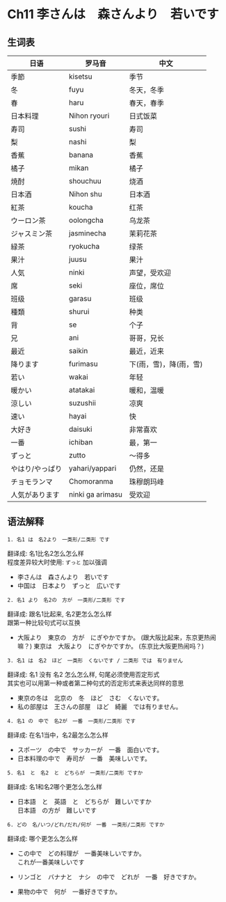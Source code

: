 # Ch11 李さんは　森さんより　若いです
## 生词表
| 日语 | 罗马音 | 中文 |
| ---- | ---- | ---- |
| 季節 | kisetsu | 季节 |
| 冬 | fuyu | 冬天，冬季 |
| 春 | haru | 春天，春季 |
| 日本料理 | Nihon ryouri | 日式饭菜 |
| 寿司 | sushi | 寿司 |
| 梨 | nashi | 梨 |
| 香蕉 | banana | 香蕉 |
| 橘子 | mikan | 橘子 |
| 焼酎 | shouchuu | 烧酒 |
| 日本酒 | Nihon shu | 日本酒 |
| 紅茶 | koucha | 红茶 |
| ウーロン茶 | oolongcha | 乌龙茶 |
| ジャスミン茶 | jasminecha | 茉莉花茶 |
| 緑茶 | ryokucha | 绿茶 |
| 果汁 | juusu | 果汁 |
| 人気 | ninki | 声望，受欢迎 |
| 席 | seki | 座位，席位 |
| 班级 | garasu | 班级  |
| 種類 | shurui | 种类 |
| 背 | se | 个子 |
| 兄 | ani | 哥哥，兄长 |
| 最近 | saikin | 最近，近来 |
| 降ります | furimasu | 下(雨，雪)，降(雨，雪) |
| 若い | wakai | 年轻 |
| 暖かい | atatakai | 暖和，温暖 |
| 涼しい | suzushii | 凉爽 |
| 速い | hayai | 快 |
| 大好き | daisuki | 非常喜欢 |
| 一番 | ichiban | 最，第一 |
| ずっと | zutto | ～得多 |
| やはり/やっぱり | yahari/yappari | 仍然，还是 |
| チョモランマ | Chomoranma | 珠穆朗玛峰 |
| 人気があります | ninki ga arimasu | 受欢迎  |

## 语法解释
```
1. 名1 は　名2より　一类形/二类形 です
```
翻译成: 名1比名2怎么怎么样  
程度差异较大时使用: `ずっと` 加以强调   
- 李さんは　森さんより　若いです
- 中国は　日本より　ずっと　広いです

```
2. 名1 より　名2の　方が　一类形/二类形 です
```
翻译成: 跟名1比起来, 名2更怎么怎么样   
跟第一种比较句式可以互换    
- 大阪より　東京の　方が　にぎやかですか。    (跟大阪比起来，东京更热闹嘛？)
    東京は　大阪より　にぎやかですか。      (东京比大阪更热闹吗？)

```
3. 名1 は　名2　ほど　一类形　くないです / 二类形 では　有りません
```
翻译成: 名1 没有 名2 怎么怎么样, 句尾必须使用否定形式   
其实也可以用第一种或者第二种句式的否定形式来表达同样的意思  
- 東京の冬は　北京の　冬　ほど　さむ　くないです。
- 私の部屋は　王さんの部屋　ほど　綺麗　では有りません。

```
4. 名1 の　中で　名2が　一番　一类形/二类形 です
```
翻译成: 在名1当中，名2最怎么怎么样      
- スポーツ　の中で　サッカーが　一番　面白いです。      
- 日本料理の中で　寿司が　一番　美味しいです。  

```
5. 名1　と　名2　と　どちらが　一类形/二类形 ですか
```
翻译成: 名1和名2哪个更怎么怎么样        
- 日本語　と　英語　と　どちらが　難しいですか      
    日本語　の方が　難しいです  

```
6. どの　名/いつ/どれ/だれ/何が　一番　一类形/二类形 ですか
```
翻译成: 哪个更怎么怎么样    
- この中で　どの料理が　一番美味しいですか。    
    これが一番美味しいです  

- リンゴと　バナナと　ナシ　の中で　どれが　一番　好きですか。  
- 果物の中で　何が　一番好きですか。    